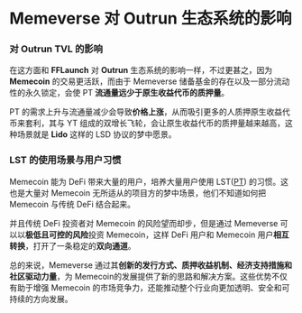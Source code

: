 # Memeverse 对 Outrun 生态系统的影响

### **对 Outrun TVL 的影响**

在这方面和 **FFLaunch** 对 **Outrun** 生态系统的影响一样，不过更甚之，因为 **Memecoin** 的交易更活跃，而由于 Memeverse 储备基金的存在以及一部分流动性的永久锁定，会使 PT **流通量远少于原生收益代币的质押量**。

PT 的需求上升与流通量减少会导致**价格上涨**，从而吸引更多的人质押原生收益代币来套利，其与 YT 组成的双增长飞轮，会让原生收益代币的质押量越来越高，这种场景就是 **Lido** 这样的 LSD 协议的梦中愿景。

### **LST 的使用场景与用户习惯**

Memecoin 能为 DeFi 带来大量的用户，培养大量用户使用 LST([PT](../outstake/yield-tokenization/pt.md)) 的习惯。这也是大量对 Memecoin 无所适从的项目方的梦中场景，他们不知道如何把 Memecoin 与传统 DeFi 结合起来。

并且传统 DeFi 投资者对 Memecoin 的风险望而却步，但是通过 Memeverse 可以以**极低且可控的风险**投资 Memecoin，这样 DeFi 用户和 Memecoin 用户**相互转换**，打开了一条稳定的**双向通道**。

总的来说，Memeverse 通过其**创新的发行方式、质押收益机制、经济支持措施和社区驱动力量**，为 Memecoin的发展提供了新的思路和解决方案。这些优势不仅有助于增强 Memecoin 的市场竞争力，还能推动整个行业向更加透明、安全和可持续的方向发展。
